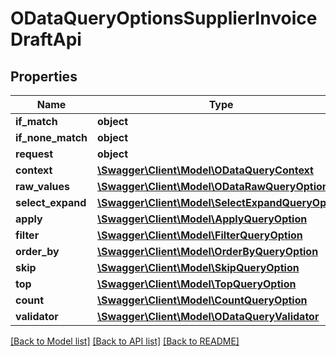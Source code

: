 # ODataQueryOptionsSupplierInvoiceDraftApi

## Properties
Name | Type | Description | Notes
------------ | ------------- | ------------- | -------------
**if_match** | **object** |  | [optional] 
**if_none_match** | **object** |  | [optional] 
**request** | **object** |  | [optional] 
**context** | [**\Swagger\Client\Model\ODataQueryContext**](ODataQueryContext.md) |  | [optional] 
**raw_values** | [**\Swagger\Client\Model\ODataRawQueryOptions**](ODataRawQueryOptions.md) |  | [optional] 
**select_expand** | [**\Swagger\Client\Model\SelectExpandQueryOption**](SelectExpandQueryOption.md) |  | [optional] 
**apply** | [**\Swagger\Client\Model\ApplyQueryOption**](ApplyQueryOption.md) |  | [optional] 
**filter** | [**\Swagger\Client\Model\FilterQueryOption**](FilterQueryOption.md) |  | [optional] 
**order_by** | [**\Swagger\Client\Model\OrderByQueryOption**](OrderByQueryOption.md) |  | [optional] 
**skip** | [**\Swagger\Client\Model\SkipQueryOption**](SkipQueryOption.md) |  | [optional] 
**top** | [**\Swagger\Client\Model\TopQueryOption**](TopQueryOption.md) |  | [optional] 
**count** | [**\Swagger\Client\Model\CountQueryOption**](CountQueryOption.md) |  | [optional] 
**validator** | [**\Swagger\Client\Model\ODataQueryValidator**](ODataQueryValidator.md) |  | [optional] 

[[Back to Model list]](../../README.md#documentation-for-models) [[Back to API list]](../../README.md#documentation-for-api-endpoints) [[Back to README]](../../README.md)


